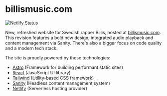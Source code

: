 # billismusic.com

[![Netlify Status](https://api.netlify.com/api/v1/badges/59eef5eb-9230-4718-b8a9-99edd323ac39/deploy-status)](https://app.netlify.com/sites/billismusic/deploys)

New, refreshed website for Swedish rapper Billis, hosted at [billismusic.com](https://billismusic.com). This revision features a bold new design, integrated audio playback and content management via Sanity. There's also a bigger focus on code quality and a modern tech stack.

The site is proudly powered by these technologies:

- [Astro](https://astro.build) (Framework for building performant static sites)
- [React](https://reactjs.org/) (JavaScript UI library)
- [Tailwind](https://tailwindcss.com/) (Utility-based CSS framework)
- [Sanity](https://www.sanity.io) (Headless content management system)
- [Netlify](https://www.netlify.com/) (Serverless hosting provider)
